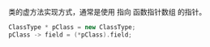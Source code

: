 类的虚方法实现方式，通常是使用 指向 函数指针数组 的指针。



```c++
ClassType * pClass = new ClassType;
pClass -> field = (*pClass).field;
```

